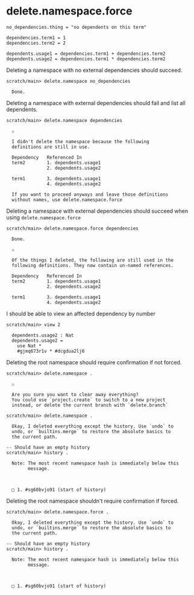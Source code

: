 # delete.namespace.force

``` unison
no_dependencies.thing = "no dependents on this term"

dependencies.term1 = 1
dependencies.term2 = 2

dependents.usage1 = dependencies.term1 + dependencies.term2
dependents.usage2 = dependencies.term1 * dependencies.term2
```

Deleting a namespace with no external dependencies should succeed.

``` ucm
scratch/main> delete.namespace no_dependencies

  Done.

```

Deleting a namespace with external dependencies should fail and list all dependents.

``` ucm
scratch/main> delete.namespace dependencies

  ⚠️
  
  I didn't delete the namespace because the following
  definitions are still in use.
  
  Dependency   Referenced In
  term2        1. dependents.usage1
               2. dependents.usage2
               
  term1        3. dependents.usage1
               4. dependents.usage2
  
  If you want to proceed anyways and leave those definitions
  without names, use delete.namespace.force

```

Deleting a namespace with external dependencies should succeed when using `delete.namespace.force`

``` ucm
scratch/main> delete.namespace.force dependencies

  Done.

  ⚠️
  
  Of the things I deleted, the following are still used in the
  following definitions. They now contain un-named references.
  
  Dependency   Referenced In
  term2        1. dependents.usage1
               2. dependents.usage2
               
  term1        3. dependents.usage1
               4. dependents.usage2

```

I should be able to view an affected dependency by number

``` ucm
scratch/main> view 2

  dependents.usage2 : Nat
  dependents.usage2 =
    use Nat *
    #gjmq673r1v * #dcgdua2lj6

```

Deleting the root namespace should require confirmation if not forced.

``` ucm
scratch/main> delete.namespace .

  ⚠️
  
  Are you sure you want to clear away everything?
  You could use `project.create` to switch to a new project
  instead, or delete the current branch with `delete.branch`

scratch/main> delete.namespace .

  Okay, I deleted everything except the history. Use `undo` to
  undo, or `builtins.merge` to restore the absolute basics to
  the current path.

-- Should have an empty history
scratch/main> history .

  Note: The most recent namespace hash is immediately below this
        message.
  
  
  
  □ 1. #sg60bvjo91 (start of history)

```

Deleting the root namespace shouldn't require confirmation if forced.

``` ucm
scratch/main> delete.namespace.force .

  Okay, I deleted everything except the history. Use `undo` to
  undo, or `builtins.merge` to restore the absolute basics to
  the current path.

-- Should have an empty history
scratch/main> history .

  Note: The most recent namespace hash is immediately below this
        message.
  
  
  
  □ 1. #sg60bvjo91 (start of history)

```
